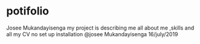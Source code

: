 # potifolio
Josee Mukandayisenga
my project is describing me all about me ,skills and all my CV
no set up installation
@josee Mukandayisenga  16/july/2019
